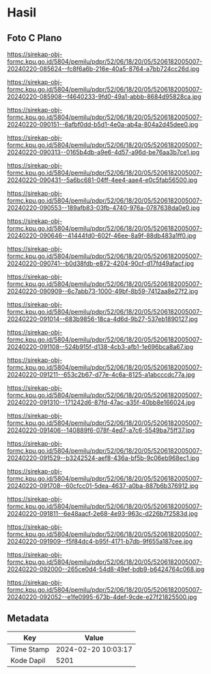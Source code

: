 # Hasil

## Foto C Plano

https://sirekap-obj-formc.kpu.go.id/5804/pemilu/pdpr/52/06/18/20/05/5206182005007-20240220-085624--fc8f6a6b-216e-40a5-8764-a7bb724cc26d.jpg

https://sirekap-obj-formc.kpu.go.id/5804/pemilu/pdpr/52/06/18/20/05/5206182005007-20240220-085908--f4640233-9fd0-49a1-abbb-8684d95828ca.jpg

https://sirekap-obj-formc.kpu.go.id/5804/pemilu/pdpr/52/06/18/20/05/5206182005007-20240220-090151--6afbf0dd-b5d1-4e0a-ab4a-804a2d45dee0.jpg

https://sirekap-obj-formc.kpu.go.id/5804/pemilu/pdpr/52/06/18/20/05/5206182005007-20240220-090313--0165b4db-a9e6-4d57-a96d-be76aa3b7ce1.jpg

https://sirekap-obj-formc.kpu.go.id/5804/pemilu/pdpr/52/06/18/20/05/5206182005007-20240220-090431--5a6bc681-04ff-4ee4-aae4-e0c5fab56500.jpg

https://sirekap-obj-formc.kpu.go.id/5804/pemilu/pdpr/52/06/18/20/05/5206182005007-20240220-090553--189afb83-03fb-4740-976a-0787638da0e0.jpg

https://sirekap-obj-formc.kpu.go.id/5804/pemilu/pdpr/52/06/18/20/05/5206182005007-20240220-090646--41444fd0-602f-46ee-8a9f-88db483a1ff0.jpg

https://sirekap-obj-formc.kpu.go.id/5804/pemilu/pdpr/52/06/18/20/05/5206182005007-20240220-090741--b0d38fdb-e872-4204-90cf-d17fd49afacf.jpg

https://sirekap-obj-formc.kpu.go.id/5804/pemilu/pdpr/52/06/18/20/05/5206182005007-20240220-090909--6c7abb73-1000-49bf-8b59-7412aa8e27f2.jpg

https://sirekap-obj-formc.kpu.go.id/5804/pemilu/pdpr/52/06/18/20/05/5206182005007-20240220-091014--683b9856-18ca-4d6d-9b27-537eb1890127.jpg

https://sirekap-obj-formc.kpu.go.id/5804/pemilu/pdpr/52/06/18/20/05/5206182005007-20240220-091108--524b915f-d138-4cb3-afb1-1e696bca8a67.jpg

https://sirekap-obj-formc.kpu.go.id/5804/pemilu/pdpr/52/06/18/20/05/5206182005007-20240220-091211--653c2b67-d77e-4c6a-8125-a1abcccdc77a.jpg

https://sirekap-obj-formc.kpu.go.id/5804/pemilu/pdpr/52/06/18/20/05/5206182005007-20240220-091310--171242d6-87fd-47ac-a35f-40bb8e166024.jpg

https://sirekap-obj-formc.kpu.go.id/5804/pemilu/pdpr/52/06/18/20/05/5206182005007-20240220-091406--140889f6-078f-4ed7-a7c6-5549ba75ff37.jpg

https://sirekap-obj-formc.kpu.go.id/5804/pemilu/pdpr/52/06/18/20/05/5206182005007-20240220-091529--b3242524-aef8-436a-bf5b-9c06eb968ec1.jpg

https://sirekap-obj-formc.kpu.go.id/5804/pemilu/pdpr/52/06/18/20/05/5206182005007-20240220-091708--60cfcc01-5dea-4637-a0ba-887b6b376912.jpg

https://sirekap-obj-formc.kpu.go.id/5804/pemilu/pdpr/52/06/18/20/05/5206182005007-20240220-091811--6e48aacf-2e68-4e93-963c-d226b7f2583d.jpg

https://sirekap-obj-formc.kpu.go.id/5804/pemilu/pdpr/52/06/18/20/05/5206182005007-20240220-091909--f5f84dc4-b95f-4171-b7db-9f655a187cee.jpg

https://sirekap-obj-formc.kpu.go.id/5804/pemilu/pdpr/52/06/18/20/05/5206182005007-20240220-092000--265ce0d4-54d8-49ef-bdb9-b6424764c068.jpg

https://sirekap-obj-formc.kpu.go.id/5804/pemilu/pdpr/52/06/18/20/05/5206182005007-20240220-092052--e1fe0995-673b-4def-9cde-e27f21825500.jpg


## Metadata

| Key        | Value               |
| ---------- | ------------------- |
| Time Stamp | 2024-02-20 10:03:17 |
| Kode Dapil | 5201                |



